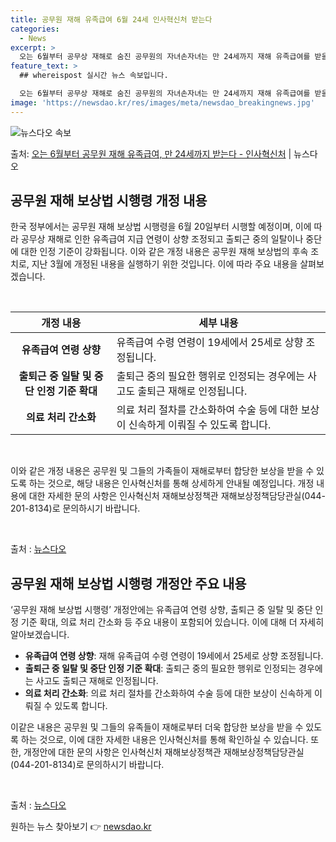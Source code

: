 ```yaml
---
title: 공무원 재해 유족급여 6월 24세 인사혁신처 받는다
categories:
  - News
excerpt: >
  오는 6월부터 공무상 재해로 숨진 공무원의 자녀손자녀는 만 24세까지 재해 유족급여를 받을 수 있게 된다. …
feature_text: >
  ## whereispost 실시간 뉴스 속보입니다.

  오는 6월부터 공무상 재해로 숨진 공무원의 자녀손자녀는 만 24세까지 재해 유족급여를 받을 수 있게 된다. …
image: 'https://newsdao.kr/res/images/meta/newsdao_breakingnews.jpg'
---
```


![뉴스다오 속보](https://newsdao.kr/res/images/meta/newsdao_breakingnews.jpg)

<p>출처: <a href="https://newsdao.kr/3583" rel="dofollow">오는 6월부터 공무원 재해 유족급여, 만 24세까지 받는다 - 인사혁신처</a> | 뉴스다오</p>

<h2 data-ke-size="size26">공무원 재해 보상법 시행령 개정 내용</h2>
한국 정부에서는 공무원 재해 보상법 시행령을 6월 20일부터 시행할 예정이며, 이에 따라 공무상 재해로 인한 유족급여 지급 연령이 상향 조정되고 출퇴근 중의 일탈이나 중단에 대한 인정 기준이 강화됩니다. 이와 같은 개정 내용은 공무원 재해 보상법의 후속 조치로, 지난 3월에 개정된 내용을 실행하기 위한 것입니다. 이에 따라 주요 내용을 살펴보겠습니다.

<p data-ke-size="size16">&nbsp;</p>

<table>
	<thead>
		<tr>
			<th>개정 내용</th>
			<th>세부 내용</th>
		</tr>
	</thead>
	<tbody>
		<tr>
			<td style="text-align: center; height: 17px;"><b>유족급여 연령 상향</b></td>
			<td>유족급여 수령 연령이 19세에서 25세로 상향 조정됩니다.</td>
		</tr>
		<tr>
			<td style="text-align: center; height: 17px;"><b>출퇴근 중 일탈 및 중단 인정 기준 확대</b></td>
			<td>출퇴근 중의 필요한 행위로 인정되는 경우에는 사고도 출퇴근 재해로 인정됩니다.</td>
		</tr>
		<tr>
			<td style="text-align: center; height: 17px;"><b>의료 처리 간소화</b></td>
			<td>의료 처리 절차를 간소화하여 수술 등에 대한 보상이 신속하게 이뤄질 수 있도록 합니다.</td>
		</tr>
	</tbody>
</table>

<p data-ke-size="size16">&nbsp;</p>

이와 같은 개정 내용은 공무원 및 그들의 가족들이 재해로부터 합당한 보상을 받을 수 있도록 하는 것으로, 해당 내용은 인사혁신처를 통해 상세하게 안내될 예정입니다. 개정 내용에 대한 자세한 문의 사항은 인사혁신처 재해보상정책관 재해보상정책담당관실(044-201-8134)로 문의하시기 바랍니다.

<p data-ke-size="size16">&nbsp;</p>

출처 : <a href="https://newsdao.kr/3583">뉴스다오</a>

<h2 data-ke-size="size26">공무원 재해 보상법 시행령 개정안 주요 내용</h2>
‘공무원 재해 보상법 시행령’ 개정안에는 유족급여 연령 상향, 출퇴근 중 일탈 및 중단 인정 기준 확대, 의료 처리 간소화 등 주요 내용이 포함되어 있습니다. 이에 대해 더 자세히 알아보겠습니다.

<ul>
	<li><b>유족급여 연령 상향</b>: 재해 유족급여 수령 연령이 19세에서 25세로 상향 조정됩니다.</li>
	<li><b>출퇴근 중 일탈 및 중단 인정 기준 확대</b>: 출퇴근 중의 필요한 행위로 인정되는 경우에는 사고도 출퇴근 재해로 인정됩니다.</li>
	<li><b>의료 처리 간소화</b>: 의료 처리 절차를 간소화하여 수술 등에 대한 보상이 신속하게 이뤄질 수 있도록 합니다.</li>
</ul>

이같은 내용은 공무원 및 그들의 유족들이 재해로부터 더욱 합당한 보상을 받을 수 있도록 하는 것으로, 이에 대한 자세한 내용은 인사혁신처를 통해 확인하실 수 있습니다. 또한, 개정안에 대한 문의 사항은 인사혁신처 재해보상정책관 재해보상정책담당관실(044-201-8134)로 문의하시기 바랍니다.

<p data-ke-size="size16">&nbsp;</p>

출처 : <a href="https://newsdao.kr/3583">뉴스다오</a> 

원하는 뉴스 찾아보기 👉 <a href="https://newsdao.kr" rel="dofollow">newsdao.kr</a>


